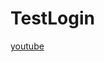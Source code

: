 # TestLogin

[youtube](https://www.youtube.com/watch?v=Ld1KjfVPmKk&list=PLjS923tbWwlpqmNS1IK07EyDI9wtYgTnu&index=4)

